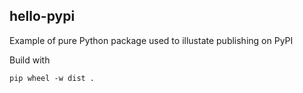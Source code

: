 hello-pypi
----------

Example of pure Python package used to illustate publishing on PyPI

Build with

```
pip wheel -w dist .
```
